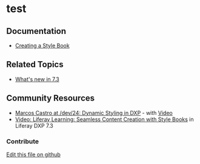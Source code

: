 # test

## Documentation

* [Creating a Style Book](https://learn.liferay.com/dxp/7.x/en/site-building/site-appearance/creating-a-style-book.html)

## Related Topics

* [What's new in 7.3](https://learn.liferay.com/dxp/7.x/en/getting-started/whats-new-73.html#stylebooks)

## Community Resources

* [Marcos Castro at /dev/24: Dynamic Styling in DXP](https://liferay.dev/24#Dynamic%20Styling%20in%20DXP) - with [Video](https://youtu.be/Mu0LcyOPadQ?t=33500)
* [Video: Liferay Learning: Seamless Content Creation with Style Books](https://youtu.be/ZbD8VP9Mbq0) in Liferay DXP 7.3

### Contribute

[Edit this file on github](https://github.com/olafk/controlpanel-documentation-docs/blob/master/md/73en/com_liferay_style_book_web_internal_portlet_StyleBookPortlet/style_book_edit_style_book_entry.md)
